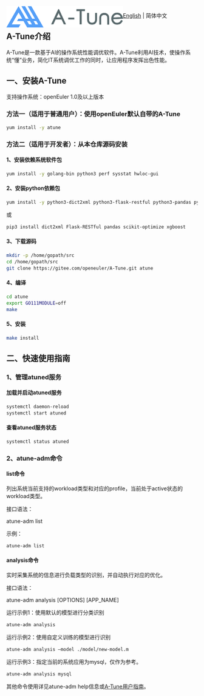 <img src="misc/A-Tune-logo.png" style="zoom: 30%;" div align=left />

[English](./README.md) | 简体中文

## A-Tune介绍

A-Tune是一款基于AI的操作系统性能调优软件。A-Tune利用AI技术，使操作系统“懂”业务，简化IT系统调优工作的同时，让应用程序发挥出色性能。


一、安装A-Tune
----------

支持操作系统：openEuler 1.0及以上版本

### 方法一（适用于普通用户）：使用openEuler默认自带的A-Tune

```bash
yum install -y atune
```

### 方法二（适用于开发者）：从本仓库源码安装

#### 1、安装依赖系统软件包
```bash
yum install -y golang-bin python3 perf sysstat hwloc-gui
```

#### 2、安装python依赖包
```bash
yum install -y python3-dict2xml python3-flask-restful python3-pandas python3-scikit-optimize python3-xgboost
```
或
```bash
pip3 install dict2xml Flask-RESTful pandas scikit-optimize xgboost
```

#### 3、下载源码
```bash
mkdir -p /home/gopath/src
cd /home/gopath/src
git clone https://gitee.com/openeuler/A-Tune.git atune
```

#### 4、编译
```bash
cd atune
export GO111MODULE=off
make
```

#### 5、安装
```bash
make install
```

二、快速使用指南
------------

### 1、管理atuned服务

#### 加载并启动atuned服务
```bash
systemctl daemon-reload
systemctl start atuned
```

#### 查看atuned服务状态
```bash
systemctl status atuned
```

### 2、atune-adm命令

#### list命令
列出系统当前支持的workload类型和对应的profile，当前处于active状态的workload类型。

接口语法：

atune-adm list

示例：
```bash
atune-adm list
```

#### analysis命令
实时采集系统的信息进行负载类型的识别，并自动执行对应的优化。

接口语法：

atune-adm analysis [OPTIONS] [APP_NAME]

运行示例1：使用默认的模型进行分类识别
```bash
atune-adm analysis
```
运行示例2：使用自定义训练的模型进行识别
```bash
atune-adm analysis –model ./model/new-model.m
```
运行示例3：指定当前的系统应用为mysql，仅作为参考。
```bash
atune-adm analysis mysql
```

其他命令使用详见atune-adm help信息或[A-Tune用户指南](./Documentation/UserGuide/A-Tune用户指南.md)。
